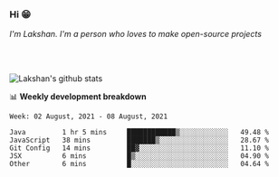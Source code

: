 ### Hi 😁

*I'm Lakshan. I'm a person who loves to make open-source projects*


<br/><br/>

![Lakshan's github stats](https://github-readme-stats.vercel.app/api?username=sandaruwan98&show_icons=true&theme=prussian )<br/>



📊 **Weekly development breakdown**
<!--START_SECTION:waka-->
```text
Week: 02 August, 2021 - 08 August, 2021

Java         1 hr 5 mins     ████████████▒░░░░░░░░░░░░   49.48 % 
JavaScript   38 mins         ███████▒░░░░░░░░░░░░░░░░░   28.67 % 
Git Config   14 mins         ██▓░░░░░░░░░░░░░░░░░░░░░░   11.10 % 
JSX          6 mins          █▒░░░░░░░░░░░░░░░░░░░░░░░   04.90 % 
Other        6 mins          █░░░░░░░░░░░░░░░░░░░░░░░░   04.64 % 
```
<!--END_SECTION:waka-->


